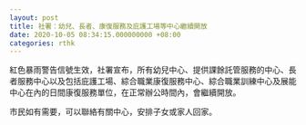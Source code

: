 ```yaml
---
layout: post
title: 社署：幼兒、長者、康復服務及庇護工場等中心繼續開放
date: 2020-10-05 08:34:15.000000000 +08:00
categories: rthk
---
```


紅色暴雨警告信號生效，社署宣布，所有幼兒中心、提供課餘託管服務的中心、長者服務中心以及包括庇護工場、綜合職業康復服務中心、綜合職業訓練中心及展能中心在內的日間康復服務單位，在正常辦公時間內，會繼續開放。

市民如有需要，可以聯絡有關中心，安排子女或家人回家。　
